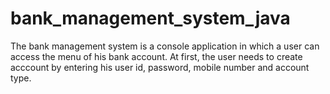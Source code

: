 # bank_management_system_java
The bank management system is a console application in which a user can access the menu of his bank account.
At first, the user needs to create acccount by entering his user id, password, mobile number and account type.
